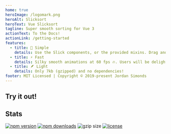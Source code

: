 ```yaml
---
home: true
heroImage: /logomark.png
heroAlt: Slicksort
heroText: Vue Slicksort
tagline: Super smooth sorting for Vue 3
actionText: To the Docs!
actionLink: /getting-started
features:
  - title: 🥰 Simple
    details: Use the Slick components, or the provided mixins. Drag and drop betweeen lists is also supported!
  - title: ⚡️ Fast
    details: Silky smooth animations at 60 fps 🔥. Users will be delighted by the experience of sorting
  - title: 🪶 Light
    details: Only 7kb (gzipped) and no dependencies!
footer: MIT Licensed | Copyright © 2019-present Jordan Simonds
---
```


## Try it out!

<GroupExample win-screen />

## Stats

[![npm version](https://img.shields.io/npm/v/vue-slicksort/next?style=for-the-badge)](https://www.npmjs.com/package/vue-slicksort)
[![npm downloads](https://img.shields.io/npm/dm/vue-slicksort?style=for-the-badge)](https://www.npmjs.com/package/vue-slicksort)
![gzip size](https://img.badgesize.io/https://npmcdn.com/vue-slicksort@next?compression=gzip&style=for-the-badge)
[![license](https://img.shields.io/github/license/mashape/apistatus.svg?maxAge=2592000&style=for-the-badge)](https://github.com/Jexordexan/vue-slicksort/blob/dev/LICENSE)
